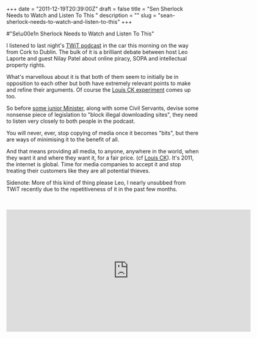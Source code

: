 +++
date = "2011-12-19T20:39:00Z"
draft = false
title = "Sen Sherlock Needs to Watch and Listen To This "
description = ""
slug = "sean-sherlock-needs-to-watch-and-listen-to-this"
+++

#"Se\u00e1n Sherlock Needs to Watch and Listen To This"


 <p>I listened to last night's <a href="http://twit.tv/show/this-week-in-tech/332">TWiT podcast</a> in the car this morning on the way from Cork to Dublin. The bulk of it is a brilliant debate between host Leo Laporte and guest Nilay Patel about online piracy, SOPA and intellectual property rights.&nbsp;</p>
<p>What's marvellous about it is that both of them seem to initially be in opposition to each other but both have extremely relevant points to make and refine their arguments. Of course the <a href="http://www.avc.com/a_vc/2011/12/some-thoughts-on-the-louis-ck-experiment.html">Louis CK experiment</a> comes up too.</p>
<p>So before <a href="http://www.irishtimes.com/newspaper/frontpage/2011/1219/1224309259318.html">some junior Minister</a>, along with some Civil Servants, devise some nonsense piece of legislation to "block illegal downloading sites", they need to listen very closely to both people in the podcast.</p>
<p>You will never, ever, stop copying of media once it becomes "bits", but there are ways of minimising it to the benefit of all.</p>
<p>And that means providing all media, to anyone, anywhere in the world, when they want it and where they want it, for a fair price. (cf <a href="https://buy.louisck.net/">Louis CK</a>). It's 2011, the internet is global. Time for media companies to accept it and stop treating their customers like they are all potential thieves.</p>
<p>Sidenote: More of this kind of thing please Leo, I nearly unsubbed from TWiT recently due to the repetitiveness of it in the past few months.</p>
<p>&nbsp;</p>
<p><iframe scrolling="no" marginheight="0" marginwidth="0" src="http://twit.tv/embed/10359" frameborder="0" height="320" width="640"></iframe></p>
 